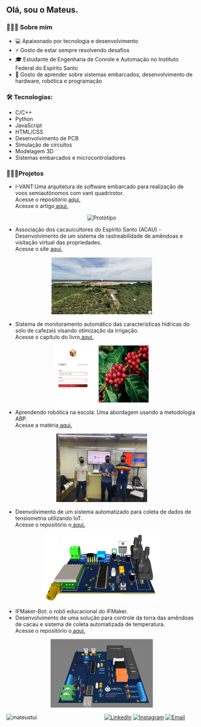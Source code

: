## Olá, sou o Mateus.

### 👨🏻‍💻 Sobre mim
- 💻 Apaixonado por tecnologia e desenvolvimento
- ⚡ Gosto de estar sempre resolvendo desafios
- 🎓 Estudante de Engenharia de Conrole e Automação no Instituto Federal do Espírito Santo
- 🌱 Gosto de aprender sobre sistemas embarcados, desenvolvimento de hardware, robótica e programação

### 🛠 Tecnologias:
- C/C++
- Python
- JavaScript
- HTML/CSS
- Desenvolvimento de PCB
- Simulação de circuitos
- Modelagem 3D
- Sistemas embarcados e microcontroladores

### 👨🏻‍🔧Projetos 

- I-VANT:Uma arquitetura de software embarcado para realização de voos semiautônomos com vant quadrirotor. 
<br>Acesse o repositório <a href="https://github.com/mateustui/I-Vant">aqui.</a><br>
Acesse o artigo<a href="http://200.145.27.212/MNR/mostravirtual/interna.php?id=32438">  aqui.</a><br>
<p align="center">
<img src="https://github.com/mateustui/I-Vant/blob/main/Imagens/Editada.png" alt="Protótipo" height="150" />
</p>

- Associação dos cacauicultores do Espírito Santo (ACAU) - Desenvolvimento de um sistema de rastreabilidade de amêndoas e visitação virtual das propriedades.<br>
Acesse o site <a href="https://www.acau.com.br/site/"> aqui.</a>
<p align="center">
<img src="acau.png" alt="acau" height="150" />
</p>

- Sistema de monitoramento automático das características hídricas do solo de cafezais visando otimização da irrigação.<br>
Acesse o capítulo do livro<a href="https://www.editoracientifica.org/articles/code/201202372"> aqui.</a>
<p align="center">
<img src="Login.png" alt="tela de login" height="150" />
</p>


- Aprendendo robótica na escola: Uma abordagem usando a metodologia ABP.<br> 
Acesse a matéria<a href="https://www.linhares.ifes.edu.br/noticias/16846-projeto-de-extens%C3%A3o-do-ifes-campus-linhares-foi-apresentado-no-evento-esx-2021.html"> aqui.</a>
<p align="center">
<img src="esx.jpeg" alt="ESX" height="180" />
</p>


- Deenvolvimento de um sistema automatizado para coleta de dados de tensiometria utilizando IoT.<br>
Acesse o repositório o<a href="https://github.com/mateustui/Tensiometro"> aqui.</a>
</a>
<p align="center">
<img src="https://github.com/mateustui/Tensiometro/blob/main/Imagens/img_vini.png" alt="Placa" height="180" />
</p>

- IFMaker-Bot: o robô educacional do IFMaker.<br>
- Desenvolvimento de uma solução para controle da torra das amêndoas de cacau e sistema de coleta automatizada de temperatura.<br>
Acesse o repositório o<a href="https://github.com/mateustui/Forno_automatizado"> aqui.</a>
</a>
<p align="center">
<img src="https://github.com/mateustui/Forno_automatizado/blob/main/Imagens/placa_forno.png" alt="Placa" height="180" />
</p>




  <img width="45%" align="left" src="https://github-readme-stats.vercel.app/api/top-langs/?username=mateustui&layout=compact&hide=html,jupyter%20notebook&theme=dark" alt="mateustui" />
  
  <p align="center">
<a target="_blank" href="https://www.linkedin.com/in/mateus-falcão-0b626818b"><img alt="LinkedIn" src="https://img.shields.io/badge/LinkedIn-Mateus%20Falcão-blue?style=flat-square&logo=linkedin"></a>
<a target="_blank" href="https://www.instagram.com/mateustui/"><img alt="Instagram" src="https://img.shields.io/badge/Instagram-mateustui-blue?style=flat-square&logo=instagram"></a>
<a target="_blank" href="mailto:mfalcao817@gmail.com"><img alt="Email" src="https://img.shields.io/badge/Email-mfalcao817@gmail.com-blue?style=flat-square&logo=gmail"></a>
</p>
